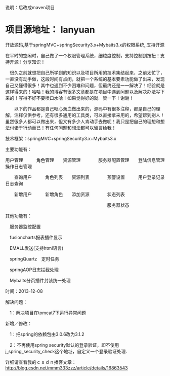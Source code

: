 说明：后改成maven项目

项目源地址：
lanyuan
=======

开放源码,基于springMVC+springSecurity3.x+Mybaits3.x的权限系统,,支持开源


在平时的空闲时，自己做了一个权限管理系统，细粒度控制，支持控制到按扭！支持开源！分享知识！

　很久之前就想把自己所学到的知识以及项目所用的技术集结起来，之前太忙了，一直没有动手做，这段时间有点闲，就把一个系统的基本要素功能做了出来，发现自己又懂得很多！其中也遇到不少困难和问题，但最终还是一一解决了！经验就是这样得来的！哈哈！我的博客有很多文章都是在项目中遇到问题以及解决办法写下来的！写得不好不要喷口水哈！如果觉得好的就　赞一下！谢谢！

　　以下的作品都是自己呕心沥血做出来的，源码中有很多注释，都是自己的理解，注释仅供参考，还有很多通用的工具类，可以直接拿来用的，希望帮到别人！虽然很多人都可以做出来，但又有多少人肯动手去做呢！我只是把自己的理想和想法付诸于行动而已！有任何问题和想法都可以留言给我！

技术框架：springMVC+springSecurity3.x+Mybaits3.x

主要功能有：

用户管理　　　角色管理　　资源管理　　　　服务器配置管理　　登陆信息管理　　　　操作日志管理

　　查询用户　　　角色列表　　资源列表　　　　预警设置　　　用户登录记录　　　　日志查询

　　新增用户　　　新增角色　　添加资源　　　　状态列表

　　　　　　　　　　　　　　　　　　　　　　　服务器状态


其他功能有：

　服务器监控配置

　fusioncharts报表插件显示

　EMALL发送(支持html语言)

　springQuartz　定时任务

　springAOP日志拦截处理

　Mybaits分页插件封装统一处理


时间：2013-12-08

解决问题：

　1：解决项目在tomcat7下运行异常问题

新增／修改：

　1：把spring的依赖包由3.0.6改为3.1.2

　2：不再使用spring security默认的登录验证，即不使用j_spring_security_check这个地址，自定义一个登录验证处理．


详细请查看我的ｃｓｄｎ播客文章：http://blog.csdn.net/mmm333zzz/article/details/16863543

